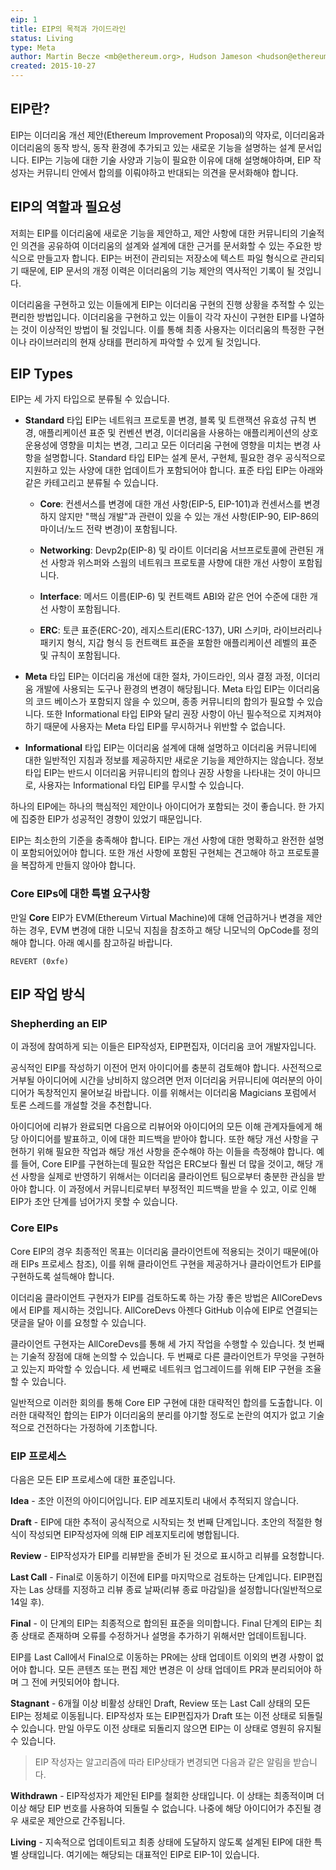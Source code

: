 ```yaml
---
eip: 1
title: EIP의 목적과 가이드라인
status: Living
type: Meta
author: Martin Becze <mb@ethereum.org>, Hudson Jameson <hudson@ethereum.org>, et al.
created: 2015-10-27
---
```


## EIP란?

EIP는 이더리움 개선 제안(Ethereum Improvement Proposal)의 약자로, 이더리움과 이더리움의 동작 방식, 동작 환경에 추가되고 있는 새로운 기능을 설명하는 설계 문서입니다. EIP는 기능에 대한 기술 사양과 기능이 필요한 이유에 대해 설명해야하며, EIP 작성자는 커뮤니티 안에서 합의를 이뤄야하고 반대되는 의견을 문서화해야 합니다.

## EIP의 역할과 필요성

저희는 EIP를 이더리움에 새로운 기능을 제안하고, 제안 사항에 대한 커뮤니티의 기술적인 의견을 공유하여 이더리움의 설계와 설계에 대한 근거를 문서화할 수 있는 주요한 방식으로 만들고자 합니다. EIP는 버전이 관리되는 저장소에 텍스트 파일 형식으로 관리되기 때문에, EIP 문서의 개정 이력은 이더리움의 기능 제안의 역사적인 기록이 될 것입니다.

이더리움을 구현하고 있는 이들에게 EIP는 이더리움 구현의 진행 상황을 추적할 수 있는 편리한 방법입니다. 이더리움을 구현하고 있는 이들이 각각 자신이 구현한 EIP를 나열하는 것이 이상적인 방법이 될 것입니다. 이를 통해 최종 사용자는 이더리움의 특정한 구현이나 라이브러리의 현재 상태를 편리하게 파악할 수 있게 될 것입니다.

## EIP Types

EIP는 세 가지 타입으로 분류될 수 있습니다.

- **Standard** 타입 EIP는 네트워크 프로토콜 변경, 블록 및 트랜잭션 유효성 규칙 변경, 애플리케이션 표준 및 컨벤션 변경, 이더리움을 사용하는 애플리케이션의 상호 운용성에 영향을 미치는 변경, 그리고 모든 이더리움 구현에 영향을 미치는 변경 사항을 설명합니다. Standard 타입 EIP는 설계 문서, 구현체, 필요한 경우 공식적으로 지원하고 있는 사양에 대한 업데이트가 포함되어야 합니다. 표준 타입 EIP는 아래와 같은 카테고리고 분류될 수 있습니다.

  - **Core**: 컨센서스를 변경에 대한 개선 사항(EIP-5, EIP-101)과 컨센서스를 변경하지 않지만 "핵심 개발"과 관련이 있을 수 있는 개선 사항(EIP-90, EIP-86의 마이너/노드 전략 변경)이 포함됩니다.

  - **Networking**: Devp2p(EIP-8) 및 라이트 이더리움 서브프로토콜에 관련된 개선 사항과 위스퍼와 스웜의 네트워크 프로토콜 사향에 대한 개선 사항이 포함됩니다.

  - **Interface**: 메서드 이름(EIP-6) 및 컨트랙트 ABI와 같은 언어 수준에 대한 개선 사항이 포함됩니다.

  - **ERC**: 토큰 표준(ERC-20), 레지스트리(ERC-137), URI 스키마, 라이브러리나 패키지 형식, 지갑 형식 등 컨트랙트 표준을 포함한 애플리케이션 레벨의 표준 및 규칙이 포함됩니다.

- **Meta** 타입 EIP는 이더리움 개선에 대한 절차, 가이드라인, 의사 결정 과정, 이더리움 개발에 사용되는 도구나 환경의 변경이 해당됩니다. Meta 타입 EIP는 이더리움의 코드 베이스가 포함되지 않을 수 있으며, 종종 커뮤니티의 합의가 필요할 수 있습니다. 또한 Informational 타입 EIP와 달리 권장 사항이 아닌 필수적으로 지켜져야 하기 때문에 사용자는 Meta 타입 EIP를 무시하거나 위반할 수 없습니다.

- **Informational** 타입 EIP는 이더리움 설계에 대해 설명하고 이더리움 커뮤니티에 대한 일반적인 지침과 정보를 제공하지만 새로운 기능을 제안하지는 않습니다. 정보 타입 EIP는 반드시 이더리움 커뮤니티의 합의나 권장 사항을 나타내는 것이 아니므로, 사용자는 Informational 타입 EIP를 무시할 수 있습니다.

하나의 EIP에는 하나의 핵심적인 제안이나 아이디어가 포함되는 것이 좋습니다. 한 가지에 집중한 EIP가 성공적인 경향이 있었기 때문입니다.

EIP는 최소한의 기준을 충족해야 합니다. EIP는 개선 사항에 대한 명확하고 완전한 설명이 포함되어있어야 합니다. 또한 개선 사항에 포함된 구현체는 견고해야 하고 프로토콜을 복잡하게 만들지 않아야 합니다.

### Core EIPs에 대한 특별 요구사항

만일 **Core** EIP가 EVM(Ethereum Virtual Machine)에 대해 언급하거나 변경을 제안하는 경우, EVM 변경에 대한 니모닉 지침을 참조하고 해당 니모닉의 OpCode를 정의해야 합니다. 아래 예시를 참고하길 바랍니다.

```shell
REVERT (0xfe)
```

## EIP 작업 방식

### Shepherding an EIP

이 과정에 참여하게 되는 이들은 EIP작성자, EIP편집자, 이더리움 코어 개발자입니다.

공식적인 EIP를 작성하기 이전어 먼저 아이디어를 충분히 검토해야 합니다. 사전적으로 거부될 아이디어에 시간을 낭비하지 않으려면 먼저 이더리움 커뮤니티에 여러분의 아이디어가 독창적인지 물어보길 바랍니다. 이를 위해서는 이더리움 Magicians 포럼에서 토론 스레드를 개설할 것을 추천합니다.

아이디어에 리뷰가 완료되면 다음으로 리뷰어와 아이디어의 모든 이해 관계자들에게 해당 아이디어를 발표하고, 이에 대한 피드백을 받아야 합니다. 또한 해당 개선 사항을 구현하기 위해 필요한 작업과 해당 개선 사항을 준수해야 하는 이들을 측정해야 합니다. 예를 들어, Core EIP를 구현하는데 필요한 작업은 ERC보다 훨씬 더 많을 것이고, 해당 개선 사항을 실제로 반영하기 위해서는 이더리움 클라이언트 팀으로부터 충분한 관심을 받아야 합니다. 이 과정에서 커뮤니티로부터 부정적인 피드백을 받을 수 있고, 이로 인해 EIP가 초안 단계를 넘어가지 못할 수 있습니다.

### Core EIPs

Core EIP의 경우 최종적인 목표는 이더리움 클라이언트에 적용되는 것이기 때문에(아래 EIPs 프로세스 참조), 이를 위해 클라이언트 구현을 제공하거나 클라이언트가 EIP를 구현하도록 설득해야 합니다.

이더리움 클라이언트 구현자가 EIP를 검토하도록 하는 가장 좋은 방법은 AllCoreDevs에서 EIP를 제시하는 것입니다. AllCoreDevs 아젠다 GitHub 이슈에 EIP로 연결되는 댓글을 달아 이를 요청할 수 있습니다.

클라이언트 구현자는 AllCoreDevs를 통해 세 가지 작업을 수행할 수 있습니다. 첫 번째는 기술적 장점에 대해 논의할 수 있습니다. 두 번째로 다른 클라이언트가 무엇을 구현하고 있는지 파악할 수 있습니다. 세 번째로 네트워크 업그레이드를 위해 EIP 구현을 조율할 수 있습니다.

일반적으로 이러한 회의를 통해 Core EIP 구현에 대한 대략적인 합의를 도출합니다. 이러한 대략적인 합의는 EIP가 이더리움의 분리를 야기할 정도로 논란의 여지가 없고 기술적으로 건전하다는 가정하에 기초합니다.

### EIP 프로세스

다음은 모든 EIP 프로세스에 대한 표준입니다.

**Idea** - 초안 이전의 아이디어입니다. EIP 레포지토리 내에서 추적되지 않습니다.

**Draft** - EIP에 대한 추적이 공식적으로 시작되는 첫 번째 단계입니다. 초안의 적절한 형식이 작성되면 EIP작성자에 의해 EIP 레포지토리에 병합됩니다.

**Review** - EIP작성자가 EIP를 리뷰받을 준비가 된 것으로 표시하고 리뷰를 요청합니다.

**Last Call** - Final로 이동하기 이전에 EIP를 마지막으로 검토하는 단계입니다. EIP편집자는 Las 상태를 지정하고 리뷰 종료 날짜(리뷰 종료 마감일)을 설정합니다(일반적으로 14일 후).

**Final** - 이 단계의 EIP는 최종적으로 합의된 표준을 의미합니다. Final 단계의 EIP는 최종 상태로 존재하며 오류를 수정하거나 설명을 추가하기 위해서만 업데이트됩니다.

EIP를 Last Call에서 Final으로 이동하는 PR에는 상태 업데이트 이외의 변경 사항이 없어야 합니다. 모든 콘텐츠 또는 편집 제안 변경은 이 상태 업데이트 PR과 분리되어야 하며 그 전에 커밋되어야 합니다.

**Stagnant** - 6개월 이상 비활성 상태인 Draft, Review 또는 Last Call 상태의 모든 EIP는 정체로 이동됩니다. EIP작성자 또는 EIP편집자가 Draft 또는 이전 상태로 되돌릴 수 있습니다. 만일 아무도 이전 상태로 되돌리지 않으면 EIP는 이 상태로 영원히 유지될 수 있습니다.

> EIP 작성자는 알고리즘에 따라 EIP상태가 변경되면 다음과 같은 알림을 받습니다.

**Withdrawn** - EIP작성자가 제안된 EIP를 철회한 상태입니다. 이 상태는 최종적이며 더 이상 해당 EIP 번호를 사용하여 되돌릴 수 없습니다. 나중에 해당 아이디어가 추진될 경우 새로운 제안으로 간주됩니다.

**Living** - 지속적으로 업데이트되고 최종 상태에 도달하지 않도록 설계된 EIP에 대한 특별 상태입니다. 여기에는 해당되는 대표적인 EIP로 EIP-1이 있습니다.
